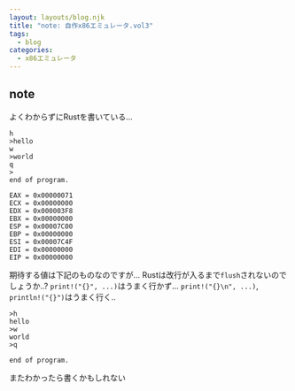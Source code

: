 ```yaml
---
layout: layouts/blog.njk
title: "note: 自作x86エミュレータ.vol3"
tags:
  - blog
categories:
  - x86エミュレータ
---
```


## note

よくわからずにRustを書いている...

```text
h
>hello
w
>world
q
>
end of program.

EAX = 0x00000071
ECX = 0x00000000
EDX = 0x000003F8
EBX = 0x00000000
ESP = 0x00007C00
EBP = 0x00000000
ESI = 0x00007C4F
EDI = 0x00000000
EIP = 0x00000000
```

期待する値は下記のものなのですが...
Rustは改行が入るまで`flush`されないのでしょうか..?
`print!("{}", ...)`はうまく行かず...
`print!("{}\n", ...)`, `println!("{}")`はうまく行く..

```text
>h
hello
>w
world
>q

end of program.
```

またわかったら書くかもしれない
